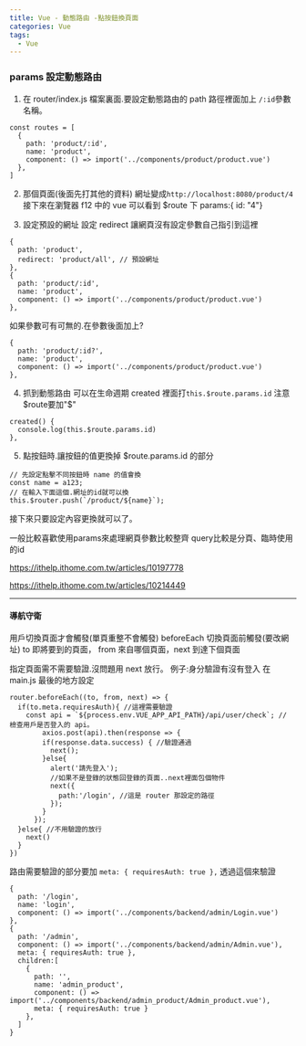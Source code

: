 ```yaml
---
title: Vue - 動態路由 -點按鈕換頁面
categories: Vue
tags: 
  - Vue
---
```

### params 設定動態路由
1. 在 router/index.js 檔案裏面.要設定動態路由的 path 路徑裡面加上 ```/:id```參數名稱。
```
const routes = [
  {
    path: 'product/:id',
    name: 'product',
    component: () => import('../components/product/product.vue')
  },
]
```
2. 那個頁面(後面先打其他的資料)
網址變成```http://localhost:8080/product/4```
接下來在瀏覽器 f12 中的 vue 可以看到
$route 下 params:{ id: "4"}

3. 設定預設的網址
設定 redirect 讓網頁沒有設定參數自己指引到這裡
```
{
  path: 'product',
  redirect: 'product/all', // 預設網址
},
{
  path: 'product/:id',
  name: 'product',
  component: () => import('../components/product/product.vue')
},
```

如果參數可有可無的.在參數後面加上?
```
{
  path: 'product/:id?',
  name: 'product',
  component: () => import('../components/product/product.vue')
},
```


4. 抓到動態路由
可以在生命週期 created 裡面打```this.$route.params.id```
注意$route要加"$"
```
created() {
  console.log(this.$route.params.id)
},
```

5. 點按鈕時.讓按鈕的值更換掉 $route.params.id 的部分
```
// 先設定點擊不同按鈕時 name 的值會換
const name = a123;
// 在輸入下面這個.網址的id就可以換
this.$router.push(`/product/${name}`);
```
接下來只要設定內容更換就可以了。






一般比較喜歡使用params來處理網頁參數比較整齊
query比較是分頁、臨時使用的id


https://ithelp.ithome.com.tw/articles/10197778

https://ithelp.ithome.com.tw/articles/10214449


--------------------------------------------------------------
#### 導航守衛
用戶切換頁面才會觸發(單頁重整不會觸發)
beforeEach 切換頁面前觸發(要改網址)
to 即將要到的頁面， from 來自哪個頁面，next 到達下個頁面

指定頁面需不需要驗證.沒問題用 next 放行。
例子:身分驗證有沒有登入
在 main.js 最後的地方設定
```
router.beforeEach((to, from, next) => {
  if(to.meta.requiresAuth){ //這裡需要驗證
    const api = `${process.env.VUE_APP_API_PATH}/api/user/check`; // 檢查用戶是否登入的 api。
        axios.post(api).then(response => {
        if(response.data.success) { //驗證通過
          next();
        }else{
          alert('請先登入');
          //如果不是登錄的狀態回登錄的頁面..next裡面包個物件
          next({
            path:'/login', //這是 router 那設定的路徑
          });
        }
      });
  }else{ //不用驗證的放行
    next()
  }
})
```

路由需要驗證的部分要加 ```meta: { requiresAuth: true },```
透過這個來驗證

```
{
  path: '/login',
  name: 'login',
  component: () => import('../components/backend/admin/Login.vue')
},
{
  path: '/admin',
  component: () => import('../components/backend/admin/Admin.vue'),
  meta: { requiresAuth: true },
  children:[
    {
      path: '',
      name: 'admin_product',
      component: () => import('../components/backend/admin_product/Admin_product.vue'),
      meta: { requiresAuth: true }
    },
  ]
}
```
